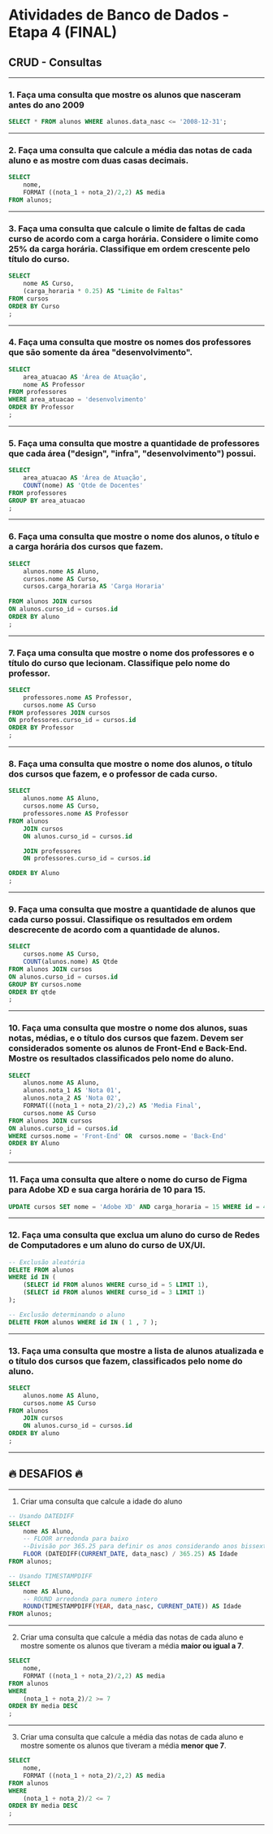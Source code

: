 # Atividades de Banco de Dados - Etapa 4 (FINAL)

## CRUD - Consultas

---
### 1. Faça uma consulta que mostre os alunos que nasceram antes do ano 2009
``` sql
SELECT * FROM alunos WHERE alunos.data_nasc <= '2008-12-31';
```
---
### 2. Faça uma consulta que calcule a média das notas de cada aluno e as mostre com duas casas decimais.
``` sql
SELECT 
	nome,
    FORMAT ((nota_1 + nota_2)/2,2) AS media
FROM alunos;
```
---
### 3. Faça uma consulta que calcule o limite de faltas de cada curso de acordo com a carga horária. Considere o limite como 25% da carga horária. Classifique em ordem crescente pelo título do curso.
``` sql
SELECT 
	nome AS Curso,
	(carga_horaria * 0.25) AS "Limite de Faltas"
FROM cursos
ORDER BY Curso
;
```
---
### 4. Faça uma consulta que mostre os nomes dos professores que são somente da área "desenvolvimento".
``` sql
SELECT 
	area_atuacao AS 'Área de Atuação',
    nome AS Professor
FROM professores
WHERE area_atuacao = 'desenvolvimento'
ORDER BY Professor
;
```
---
### 5. Faça uma consulta que mostre a quantidade de professores que cada área ("design", "infra", "desenvolvimento") possui.
``` sql
SELECT
	area_atuacao AS 'Área de Atuação',
    COUNT(nome) AS 'Qtde de Docentes'
FROM professores
GROUP BY area_atuacao
;
```
---
### 6. Faça uma consulta que mostre o nome dos alunos, o título e a carga horária dos cursos que fazem.
``` sql
SELECT
	alunos.nome AS Aluno,
    cursos.nome AS Curso,
    cursos.carga_horaria AS 'Carga Horaria'
    
FROM alunos JOIN cursos
ON alunos.curso_id = cursos.id 
ORDER BY aluno
;
```
---
### 7. Faça uma consulta que mostre o nome dos professores e o título do curso que lecionam. Classifique pelo nome do professor.
``` sql
SELECT
	professores.nome AS Professor,
    cursos.nome AS Curso        
FROM professores JOIN cursos
ON professores.curso_id = cursos.id 
ORDER BY Professor
;
```
---
### 8. Faça uma consulta que mostre o nome dos alunos, o título dos cursos que fazem, e o professor de cada curso.
``` sql
SELECT
	alunos.nome AS Aluno, 
    cursos.nome AS Curso,
    professores.nome AS Professor
FROM alunos
	JOIN cursos
    ON alunos.curso_id = cursos.id 

	JOIN professores
    ON professores.curso_id = cursos.id 

ORDER BY Aluno
;
```
---
### 9. Faça uma consulta que mostre a quantidade de alunos que cada curso possui. Classifique os resultados em ordem descrecente de acordo com a quantidade de alunos.
``` sql
SELECT
    cursos.nome AS Curso,
	COUNT(alunos.nome) AS Qtde
FROM alunos JOIN cursos
ON alunos.curso_id = cursos.id 
GROUP BY cursos.nome
ORDER BY qtde
;
```
---
### 10. Faça uma consulta que mostre o nome dos alunos, suas notas, médias, e o título dos cursos que fazem. Devem ser considerados somente os alunos de Front-End e Back-End. Mostre os resultados classificados pelo nome do aluno.
``` sql
SELECT
	alunos.nome AS Aluno,
    alunos.nota_1 AS 'Nota 01',
    alunos.nota_2 AS 'Nota 02',
    FORMAT(((nota_1 + nota_2)/2),2) AS 'Media Final',
    cursos.nome AS Curso        
FROM alunos JOIN cursos
ON alunos.curso_id = cursos.id 
WHERE cursos.nome = 'Front-End' OR  cursos.nome = 'Back-End'
ORDER BY Aluno
;
```
---
### 11. Faça uma consulta que altere o nome do curso de Figma para Adobe XD e sua carga horária de 10 para 15.
``` sql
UPDATE cursos SET nome = 'Adobe XD' AND carga_horaria = 15 WHERE id = 4;
```
---
### 12. Faça uma consulta que exclua um aluno do curso de Redes de Computadores e um aluno do curso de UX/UI.
``` sql
-- Exclusão aleatória
DELETE FROM alunos 
WHERE id IN (
    (SELECT id FROM alunos WHERE curso_id = 5 LIMIT 1),
    (SELECT id FROM alunos WHERE curso_id = 3 LIMIT 1)
);

-- Exclusão determinando o aluno 
DELETE FROM alunos WHERE id IN ( 1 , 7 );
```
---
### 13. Faça uma consulta que mostre a lista de alunos atualizada e o título dos cursos que fazem, classificados pelo nome do aluno.
``` sql
SELECT
	alunos.nome AS Aluno,
    cursos.nome AS Curso
FROM alunos 
	JOIN cursos
	ON alunos.curso_id = cursos.id 
ORDER BY aluno
;
```
---


## 🔥 DESAFIOS 🔥
---
1. Criar uma consulta que calcule a idade do aluno
``` sql
-- Usando DATEDIFF
SELECT 
    nome AS Aluno,
    -- FLOOR arredonda para baixo 
    --Divisão por 365.25 para definir os anos considerando anos bissextos 
    FLOOR (DATEDIFF(CURRENT_DATE, data_nasc) / 365.25) AS Idade
FROM alunos;

-- Usando TIMESTAMPDIFF
SELECT 
    nome AS Aluno,
    -- ROUND arredonda para numero intero
    ROUND(TIMESTAMPDIFF(YEAR, data_nasc, CURRENT_DATE)) AS Idade
FROM alunos;
```
---
2. Criar uma consulta que calcule a média das notas de cada aluno e mostre somente os alunos que tiveram a média **maior ou igual a 7**.
``` sql
SELECT
    nome,
    FORMAT ((nota_1 + nota_2)/2,2) AS media
FROM alunos
WHERE
    (nota_1 + nota_2)/2 >= 7
ORDER BY media DESC
;
```
---
3. Criar uma consulta que calcule a média das notas de cada aluno e mostre somente os alunos que tiveram a média **menor que 7**.
``` sql
SELECT
    nome,
    FORMAT ((nota_1 + nota_2)/2,2) AS media
FROM alunos
WHERE
    (nota_1 + nota_2)/2 <= 7
ORDER BY media DESC
;
```
---
